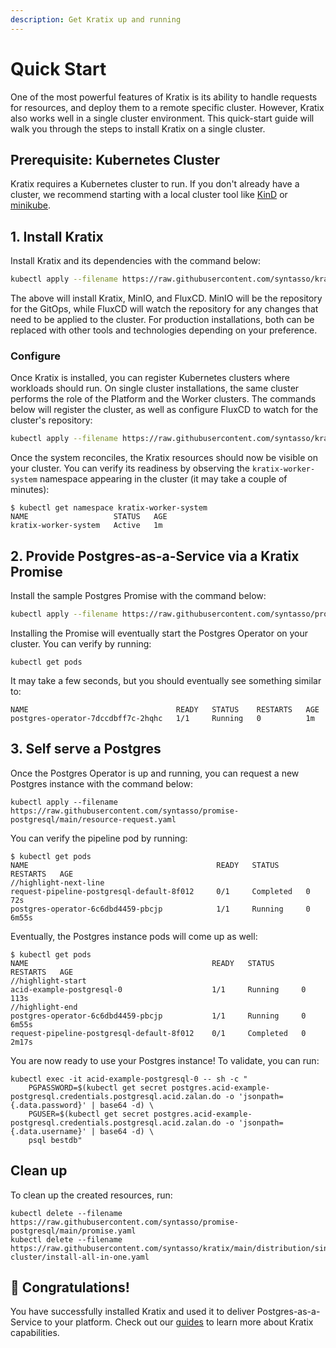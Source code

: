 ```yaml
---
description: Get Kratix up and running
---
```


# Quick Start

One of the most powerful features of Kratix is its ability to handle requests for
resources, and deploy them to a remote specific cluster. However, Kratix also works well
in a single cluster environment. This quick-start guide will walk you through the steps to
install Kratix on a single cluster.

## Prerequisite: Kubernetes Cluster

Kratix requires a Kubernetes cluster to run. If you don't already have a cluster, we
recommend starting with a local cluster tool like
[KinD](https://kind.sigs.k8s.io/docs/user/quick-start/) or
[minikube](https://minikube.sigs.k8s.io/docs/start/).

## 1. Install Kratix

Install Kratix and its dependencies with the command below:

```bash
kubectl apply --filename https://raw.githubusercontent.com/syntasso/kratix/main/distribution/single-cluster/install-all-in-one.yaml
```

The above will install Kratix, MinIO, and FluxCD. MinIO will be the repository for the
GitOps, while FluxCD will watch the repository for any changes that need to be applied to
the cluster. For production installations, both can be replaced with other tools and
technologies depending on your preference.

### Configure

Once Kratix is installed, you can register Kubernetes clusters where workloads should run.
On single cluster installations, the same cluster performs the role of the Platform and
the Worker clusters. The commands below will register the cluster, as well as configure
FluxCD to watch for the cluster's repository:

```bash
kubectl apply --filename https://raw.githubusercontent.com/syntasso/kratix/main/distribution/single-cluster/config-all-in-one.yaml
```

Once the system reconciles, the Kratix resources should now be visible on your
cluster. You can verify its readiness by observing the `kratix-worker-system` namespace
appearing in the cluster (it may take a couple of minutes):

```console
$ kubectl get namespace kratix-worker-system
NAME                   STATUS   AGE
kratix-worker-system   Active   1m
```

## 2. Provide Postgres-as-a-Service via a Kratix Promise

Install the sample Postgres Promise with the command below:

```bash
kubectl apply --filename https://raw.githubusercontent.com/syntasso/promise-postgresql/main/promise.yaml
```

Installing the Promise will eventually start the Postgres Operator on your cluster. You
can verify by running:

```console
kubectl get pods
```

It may take a few seconds, but you should eventually see something similar to:
```console
NAME                                 READY   STATUS    RESTARTS   AGE
postgres-operator-7dccdbff7c-2hqhc   1/1     Running   0          1m
```

## 3. Self serve a Postgres

Once the Postgres Operator is up and running, you can request a new Postgres instance with
the command below:

```console
kubectl apply --filename https://raw.githubusercontent.com/syntasso/promise-postgresql/main/resource-request.yaml
```

You can verify the pipeline pod by running:

```console
$ kubectl get pods
NAME                                          READY   STATUS      RESTARTS   AGE
//highlight-next-line
request-pipeline-postgresql-default-8f012     0/1     Completed   0          72s
postgres-operator-6c6dbd4459-pbcjp            1/1     Running     0          6m55s
```

Eventually, the Postgres instance pods will come up as well:

```console
$ kubectl get pods
NAME                                         READY   STATUS      RESTARTS   AGE
//highlight-start
acid-example-postgresql-0                    1/1     Running     0          113s
//highlight-end
postgres-operator-6c6dbd4459-pbcjp           1/1     Running     0          6m55s
request-pipeline-postgresql-default-8f012    0/1     Completed   0          2m17s
```


You are now ready to use your Postgres instance! To validate, you can run:

```
kubectl exec -it acid-example-postgresql-0 -- sh -c "
    PGPASSWORD=$(kubectl get secret postgres.acid-example-postgresql.credentials.postgresql.acid.zalan.do -o 'jsonpath={.data.password}' | base64 -d) \
    PGUSER=$(kubectl get secret postgres.acid-example-postgresql.credentials.postgresql.acid.zalan.do -o 'jsonpath={.data.username}' | base64 -d) \
    psql bestdb"
```

## Clean up

To clean up the created resources, run:

```console
kubectl delete --filename https://raw.githubusercontent.com/syntasso/promise-postgresql/main/promise.yaml
kubectl delete --filename https://raw.githubusercontent.com/syntasso/kratix/main/distribution/single-cluster/install-all-in-one.yaml
```

## 🎉 Congratulations!

You have successfully installed Kratix and used it to deliver Postgres-as-a-Service to
your platform. Check out our [guides](/docs/category/guides) to learn more about Kratix
capabilities.

